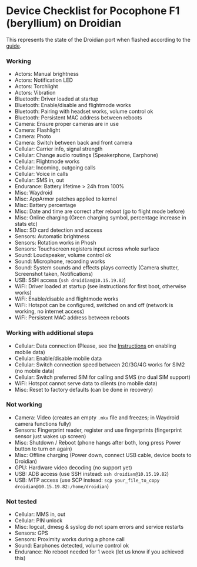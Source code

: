 # Device Checklist for Pocophone F1 (beryllium) on Droidian
This represents the state of the Droidian port when flashed according to the [guide](https://github.com/Unofficial-droidian-for-pocof1/droidian-beryllium-guide).
 
### Working
- Actors: Manual brightness
- Actors: Notification LED
- Actors: Torchlight
- Actors: Vibration
- Bluetooth: Driver loaded at startup
- Bluetooth: Enable/disable and flightmode works
- Bluetooth: Pairing with headset works, volume control ok
- Bluetooth: Persistent MAC address between reboots
- Camera: Ensure proper cameras are in use
- Camera: Flashlight
- Camera: Photo
- Camera: Switch between back and front camera
- Cellular: Carrier info, signal strength
- Cellular: Change audio routings (Speakerphone, Earphone)
- Cellular: Flightmode works
- Cellular: Incoming, outgoing calls
- Cellular: Voice in calls
- Cellular: SMS in, out
- Endurance: Battery lifetime > 24h from 100%
- Misc: Waydroid
- Misc: AppArmor patches applied to kernel
- Misc: Battery percentage
- Misc: Date and time are correct after reboot (go to flight mode before)
- Misc: Online charging (Green charging symbol, percentage increase in stats etc)
- Misc: SD card detection and access
- Sensors: Automatic brightness
- Sensors: Rotation works in Phosh
- Sensors: Touchscreen registers input across whole surface
- Sound: Loudspeaker, volume control ok
- Sound: Microphone, recording works
- Sound: System sounds and effects plays correctly (Camera shutter, Screenshot taken, Notifications)
- USB: SSH access (`ssh droidian@10.15.19.82`)
- WiFi: Driver loaded at startup (see instructions for first boot, otherwise works)
- WiFi: Enable/disable and flightmode works
- WiFi: Hotspot can be configured, switched on and off (network is working, no internet access)
- WiFi: Persistent MAC address between reboots

### Working with additional steps
- Cellular: Data connection (Please, see the [Instructions](https://github.com/Unofficial-droidian-for-pocof1/droidian-beryllium-guide/blob/update/README.md) on enabling mobile data)
- Cellular: Enable/disable mobile data
- Cellular: Switch connection speed between 2G/3G/4G works for SIM2 (no mobile data)
- Cellular: Switch preferred SIM for calling and SMS (no dual SIM support)
- WiFi: Hotspot cannot serve data to clients (no mobile data)
- Misc: Reset to factory defaults (can be done in recovery)

### Not working
- Camera: Video (creates an empty `.mkv` file and freezes; in Waydroid camera functions fully)
- Sensors: Fingerprint reader, register and use fingerprints (fingerprint sensor just wakes up screen)
- Misc: Shutdown / Reboot (phone hangs after both, long press Power button to turn on again)
- Misc: Offline charging (Power down, connect USB cable, device boots to Droidian)
- GPU: Hardware video decoding (no support yet)
- USB: ADB access (use SSH instead: `ssh droidian@10.15.19.82`)
- USB: MTP access (use SCP instead: `scp your_file_to_copy droidian@10.15.19.82:/home/droidian`)

### Not tested
- Cellular: MMS in, out
- Cellular: PIN unlock
- Misc: logcat, dmesg & syslog do not spam errors and service restarts
- Sensors: GPS
- Sensors: Proximity works during a phone call
- Sound: Earphones detected, volume control ok
- Endurance: No reboot needed for 1 week (let us know if you achieved this)
